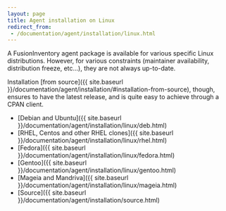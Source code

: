 ```yaml
---
layout: page
title: Agent installation on Linux
redirect_from:
 - /documentation/agent/installation/linux.html
---
```


A FusionInventory agent package is available for various specific Linux
distributions. However, for various constraints (maintainer availability,
distribution freeze, etc...), they are not always up-to-date.

Installation [from source]({{ site.baseurl }}/documentation/agent/installation/#installation-from-source), though, ensures to have the latest release, and is
quite easy to achieve through a CPAN client.

* [Debian and Ubuntu]({{ site.baseurl }}/documentation/agent/installation/linux/deb.html)
* [RHEL, Centos and other RHEL clones]({{ site.baseurl }}/documentation/agent/installation/linux/rhel.html)
* [Fedora]({{ site.baseurl }}/documentation/agent/installation/linux/fedora.html)
* [Gentoo]({{ site.baseurl }}/documentation/agent/installation/linux/gentoo.html)
* [Mageia and Mandriva]({{ site.baseurl }}/documentation/agent/installation/linux/mageia.html)
* [Source]({{ site.baseurl }}/documentation/agent/installation/source.html)
